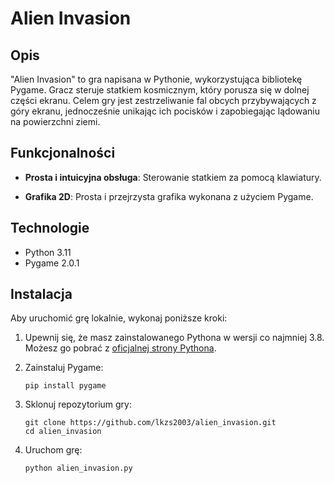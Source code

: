 # Alien Invasion

## Opis

"Alien Invasion" to gra napisana w Pythonie, wykorzystująca bibliotekę Pygame. Gracz steruje statkiem kosmicznym, który porusza się w dolnej części ekranu. Celem gry jest zestrzeliwanie fal obcych przybywających z góry ekranu, jednocześnie unikając ich pocisków i zapobiegając lądowaniu na powierzchni ziemi.

## Funkcjonalności

- **Prosta i intuicyjna obsługa**: Sterowanie statkiem za pomocą klawiatury.

- **Grafika 2D**: Prosta i przejrzysta grafika wykonana z użyciem Pygame.

## Technologie

- Python 3.11
- Pygame 2.0.1

## Instalacja

Aby uruchomić grę lokalnie, wykonaj poniższe kroki:

1. Upewnij się, że masz zainstalowanego Pythona w wersji co najmniej 3.8. Możesz go pobrać z [oficjalnej strony Pythona](https://www.python.org/downloads/).

2. Zainstaluj Pygame:
   ```
   pip install pygame
   ```

3. Sklonuj repozytorium gry:
   ```
   git clone https://github.com/lkzs2003/alien_invasion.git
   cd alien_invasion
   ```

4. Uruchom grę:
   ```
   python alien_invasion.py
   ```

